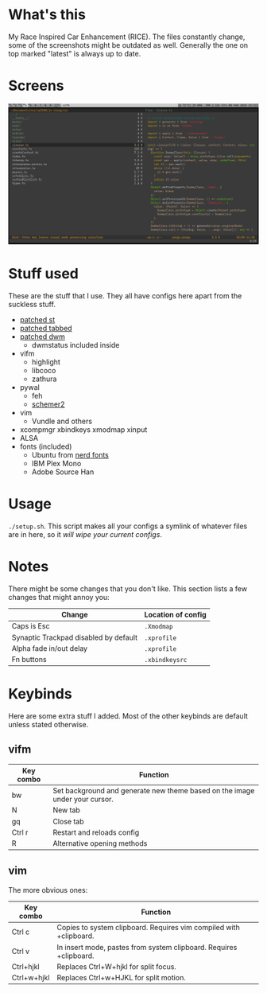 # What's this
My Race Inspired Car Enhancement (RICE).
The files constantly change, some of the screenshots might be outdated as well.
Generally the one on top marked "latest" is always up to date.

# Screens

![](images/new.png)

# Stuff used 
These are the stuff that I use. They all have configs here apart from the suckless stuff.

- [patched st](https://github.com/podocarp/st)
- [patched tabbed](https://github.com/podocarp/tabbed)
- [patched dwm](https://github.com/podocarp/dwm)
  - dwmstatus included inside
- vifm
  - highlight
  - libcoco
  - zathura
- pywal
  - feh
  - [schemer2](https://github.com/thefryscorer/schemer2)
- vim
  - Vundle and others
- xcompmgr xbindkeys xmodmap xinput
- ALSA
- fonts (included)
  - Ubuntu from [nerd fonts](https://github.com/ryanoasis/nerd-fonts)
  - IBM Plex Mono
  - Adobe Source Han

# Usage
`./setup.sh`.
This script makes all your configs a symlink of whatever files are in here, so it *will wipe your current configs*.

# Notes
There might be some changes that you don't like. This section lists a few changes that might annoy you:

| Change | Location of config |
| --- | --- |
| Caps is Esc | `.Xmodmap` |
| Synaptic Trackpad disabled by default | `.xprofile` |
| Alpha fade in/out delay | `.xprofile` |
| Fn buttons | `.xbindkeysrc` |

# Keybinds
Here are some extra stuff I added.
Most of the other keybinds are default unless stated otherwise.

## vifm
| Key combo | Function |
| --- | --- |
| bw | Set background and generate new theme based on the image under your cursor. |
| N | New tab |
| gq | Close tab |
| Ctrl r | Restart and reloads config |
| R | Alternative opening methods |

## vim
The more obvious ones:

| Key combo | Function |
| --- | --- |
| Ctrl c | Copies to system clipboard. Requires vim compiled with +clipboard. |
| Ctrl v | In insert mode, pastes from system clipboard. Requires +clipboard. |
| Ctrl+hjkl | Replaces Ctrl+W+hjkl for split focus. |
| Ctrl+w+hjkl | Replaces Ctrl+w+HJKL for split motion. |
